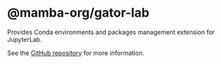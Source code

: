 # @mamba-org/gator-lab

Provides Conda environments and packages management extension for JupyterLab.

See the [GitHub repository](https://github.com/mamba-org/gator) for more information.
